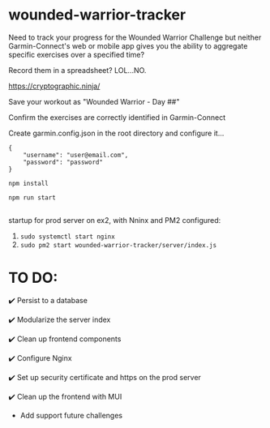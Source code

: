 # wounded-warrior-tracker
Need to track your progress for the Wounded Warrior Challenge but neither Garmin-Connect's web or mobile app gives you the ability to aggregate specific exercises over a specified time? 

Record them in a spreadsheet? LOL...NO.



https://cryptographic.ninja/

Save your workout as "Wounded Warrior - Day ##"

Confirm the exercises are correctly identified in Garmin-Connect

Create garmin.config.json in the root directory and configure it...

```
{
	"username": "user@email.com",
	"password": "password"
}
```

```
npm install
```

```
npm run start
```
##
##
startup for prod server on ex2, with Nninx and PM2 configured:
1. `sudo systemctl start nginx`
2. `sudo pm2 start wounded-warrior-tracker/server/index.js`

##
##
# TO DO:
:heavy_check_mark: Persist to a database

:heavy_check_mark: Modularize the server index

:heavy_check_mark: Clean up frontend components

:heavy_check_mark: Configure Nginx

:heavy_check_mark: Set up security certificate and https on the prod server

:heavy_check_mark: Clean up the frontend with MUI

- Add support future challenges
